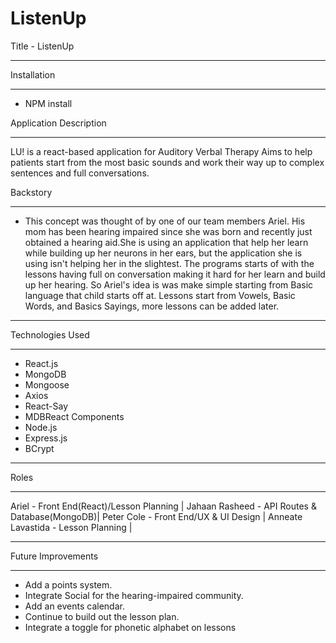 # ListenUp

Title - ListenUp
____________________________

Installation
____________________________
* NPM install

Application Description
____________________________
LU! is a react-based application for Auditory Verbal Therapy
Aims to help patients start from the most basic sounds and work their way up to complex sentences and full conversations.

Backstory
________
* This concept was thought of by one of our team members Ariel. His mom has been hearing impaired since she was born and recently just obtained a hearing aid.She is using an application that help her learn while building up her neurons in her ears, but the application she is using isn't helping her in the slightest. The programs starts of with the lessons having full on conversation making it hard for her learn and build up her hearing. So Ariel's idea is was make simple starting from Basic language that child starts off at. Lessons start from Vowels, Basic Words, and Basics Sayings, more lessons can be added later. 
____________________________
Technologies Used
____________________________
* React.js
* MongoDB
* Mongoose
* Axios
* React-Say
* MDBReact Components
* Node.js
* Express.js
* BCrypt
____________________________
Roles
____________________________
Ariel - Front End(React)/Lesson Planning |
Jahaan Rasheed - API Routes & Database(MongoDB)|
Peter Cole - Front End/UX & UI Design |
Anneate Lavastida - Lesson Planning |
____________________________
Future Improvements
____________________________
* Add a points system.
* Integrate Social for the hearing-impaired community.
* Add an events calendar.
* Continue to build out the lesson plan.
* Integrate a toggle for phonetic alphabet on lessons

